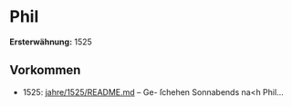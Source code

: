 # Phil

**Ersterwähnung:** 1525

## Vorkommen
- 1525: [jahre/1525/README.md](../jahre/1525/README.md) – Ge-
ſchehen Sonnabends na<h Phil...
